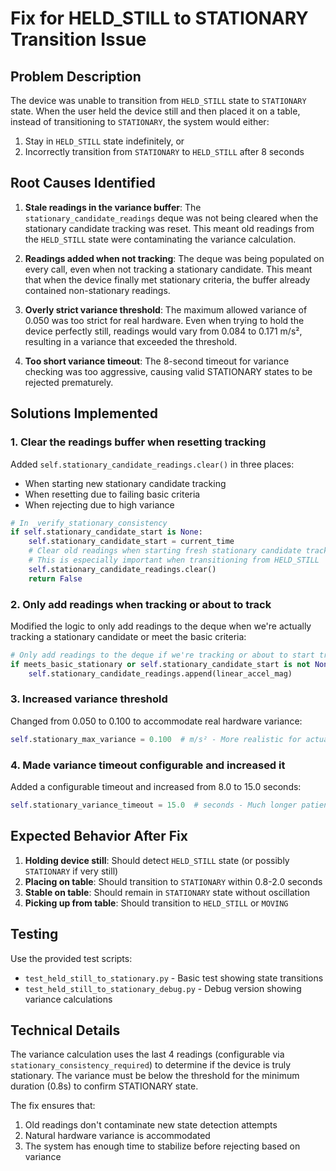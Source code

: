 # Fix for HELD_STILL to STATIONARY Transition Issue

## Problem Description

The device was unable to transition from `HELD_STILL` state to `STATIONARY` state. When the user held the device still and then placed it on a table, instead of transitioning to `STATIONARY`, the system would either:
1. Stay in `HELD_STILL` state indefinitely, or
2. Incorrectly transition from `STATIONARY` to `HELD_STILL` after 8 seconds

## Root Causes Identified

1. **Stale readings in the variance buffer**: The `stationary_candidate_readings` deque was not being cleared when the stationary candidate tracking was reset. This meant old readings from the `HELD_STILL` state were contaminating the variance calculation.

2. **Readings added when not tracking**: The deque was being populated on every call, even when not tracking a stationary candidate. This meant that when the device finally met stationary criteria, the buffer already contained non-stationary readings.

3. **Overly strict variance threshold**: The maximum allowed variance of 0.050 was too strict for real hardware. Even when trying to hold the device perfectly still, readings would vary from 0.084 to 0.171 m/s², resulting in a variance that exceeded the threshold.

4. **Too short variance timeout**: The 8-second timeout for variance checking was too aggressive, causing valid STATIONARY states to be rejected prematurely.

## Solutions Implemented

### 1. Clear the readings buffer when resetting tracking

Added `self.stationary_candidate_readings.clear()` in three places:
- When starting new stationary candidate tracking
- When resetting due to failing basic criteria
- When rejecting due to high variance

```python
# In _verify_stationary_consistency
if self.stationary_candidate_start is None:
    self.stationary_candidate_start = current_time
    # Clear old readings when starting fresh stationary candidate tracking
    # This is especially important when transitioning from HELD_STILL
    self.stationary_candidate_readings.clear()
    return False
```

### 2. Only add readings when tracking or about to track

Modified the logic to only add readings to the deque when we're actually tracking a stationary candidate or meet the basic criteria:

```python
# Only add readings to the deque if we're tracking or about to start tracking
if meets_basic_stationary or self.stationary_candidate_start is not None:
    self.stationary_candidate_readings.append(linear_accel_mag)
```

### 3. Increased variance threshold

Changed from 0.050 to 0.100 to accommodate real hardware variance:

```python
self.stationary_max_variance = 0.100  # m/s² - More realistic for actual hardware variance (was 0.050)
```

### 4. Made variance timeout configurable and increased it

Added a configurable timeout and increased from 8.0 to 15.0 seconds:

```python
self.stationary_variance_timeout = 15.0  # seconds - Much longer patience for variance (was hardcoded 8.0)
```

## Expected Behavior After Fix

1. **Holding device still**: Should detect `HELD_STILL` state (or possibly `STATIONARY` if very still)
2. **Placing on table**: Should transition to `STATIONARY` within 0.8-2.0 seconds
3. **Stable on table**: Should remain in `STATIONARY` state without oscillation
4. **Picking up from table**: Should transition to `HELD_STILL` or `MOVING`

## Testing

Use the provided test scripts:
- `test_held_still_to_stationary.py` - Basic test showing state transitions
- `test_held_still_to_stationary_debug.py` - Debug version showing variance calculations

## Technical Details

The variance calculation uses the last 4 readings (configurable via `stationary_consistency_required`) to determine if the device is truly stationary. The variance must be below the threshold for the minimum duration (0.8s) to confirm STATIONARY state.

The fix ensures that:
1. Old readings don't contaminate new state detection attempts
2. Natural hardware variance is accommodated
3. The system has enough time to stabilize before rejecting based on variance 
